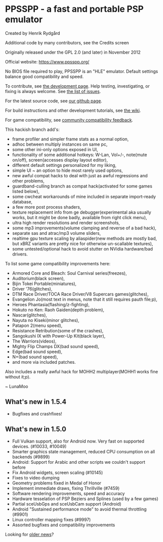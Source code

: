 ﻿

PPSSPP - a fast and portable PSP emulator
=========================================

Created by Henrik Rydgård

Additional code by many contributors, see the Credits screen

Originally released under the GPL 2.0 (and later) in November 2012

Official website:
https://www.ppsspp.org/

No BIOS file required to play, PPSSPP is an "HLE" emulator.  Default settings balance good compatibility and speed.

To contribute, see [the development page](https://www.ppsspp.org/development.html).  Help testing, investigating, or fixing is always welcome.  See [the list of issues](https://github.com/hrydgard/ppsspp/issues).

For the latest source code, see [our github page](https://github.com/hrydgard/ppsspp).

For build instructions and other development tutorials, see [the wiki](https://github.com/hrydgard/ppsspp/wiki).

For game compatibility, see [community compatibility feedback](http://report.ppsspp.org/games).

This hackish branch add's:
 - frame profiler and simpler frame stats as a normal option,
 - adhoc between multiply instances on same pc,
 - some other ini-only options exposed in UI,
 - functionality of some additional hotkeys: W-Lan, Vol+/-, note(mute on/off), screen(accesses display layout editor),
 - different default settings personalized for my liking,
 - simple UI ~ an option to hide most rarely used options,
 - new awful compat hacks to deal with just as awful regressions and other problems,
 - guardband-culling branch as compat hack(activated for some games listed below),
 - some cwcheat workarounds of mine included in separate import-ready database,
 - a few more post process shaders,
 - texture replacement info from ge debugger(experimental aka usually works, but it might be done badly, available from right click menu),
 - ultra high render resolutions and render screenshots,
 - some mp3 improvements(volume clamping and reverse of a bad hack),
 - separate sas and atrac/mp3 volume sliders,
 - realtime gpu texture scaling by aliaspider(new methods are mostly bad, but xBRZ variants are pretty nice for otherwise un-scallable textures),
 - some untested/optional hack to avoid stutter on NVidia hardware/bad drivers.

 To list some game compatibility improvements here:
 - Armored Core and Bleach: Soul Carnival series(freezes),
 - Auditorium(black screen),
 - Bijin Tokei Portable(miniatures),
 - Driver '76(glitches),
 - DTM Race Driver/TOCA Race Driver/V8 Supercars games(glitches),
 - Evangelion Jo(most text in menus, note that it still requires pauth file;p),
 - Heroes Phantasia(flashing/z-fighting),
 - Hokuto no Ken: Raoh Gaiden(depth problem),
 - Nascar(glitches),
 - Nayuta no Kiseki(minor glitches),
 - Patapon 2(menu speed),
 - Resistance Retribution(some of the crashes),
 - Sangokushi IX with Power-Up Kit(black layer),
 - The Warriors(videos),
 - Mighty Flip Champs DX(bad sound speed),
 - Edge(bad sound speed),
 - N+(bad sound speed),
 - and more via included patches.

 Also includes a really awful hack for MOHH2 multiplayer(MOHH1 works fine without it;p).
 
 ~ LunaMoo

What's new in 1.5.4
-------------------
* Bugfixes and crashfixes!

What's new in 1.5.0
-------------------
* Full Vulkan support, also for Android now. Very fast on supported devices. (#10033, #10049)
* Smarter graphics state management, reduced CPU consumption on all backends (#9899)
* Android: Support for Arabic and other scripts we couldn't support before
* Fix Android widgets, screen scaling (#10145)
* Fixes to video dumping
* Geometry problems fixed in Medal of Honor
* Implement immediate draws, fixing Thrillville (#7459)
* Software rendering improvements, speed and accuracy
* Hardware tesselation of PSP Beziers and Splines (used by a few games)
* Partial sceUsbGps and sceUsbCam support (Android)
* Android "Sustained performance mode" to avoid thermal throttling (#9901)
* Linux controller mapping fixes (#9997)
* Assorted bugfixes and compatibility improvements

Looking for [older news](history.md)?



